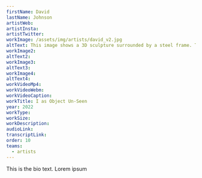 ```yaml
---
firstName: David
lastName: Johnson
artistWeb:
artistInsta:
artistTwitter:
workImage: /assets/img/artists/david_v2.jpg
altText: This image shows a 3D sculpture surrounded by a steel frame. The sculpture shows three sculptures. The furthest away sculpture shows David using his cane as he passes a chair with a red hat positioned on its corner. The middle sculpture shows David sitting on a chair with the red hat on his head. The final and closest sculptural scene shows a mirroring of the first sculpture of David using his cane and now passed the chair with the red hat positioned on its corner. In the background of the image are students and persons congregating in the social gallery area.
workImage2:
altText2:
workImage3:
altText3:
workImage4:
altText4:
workVideoMp4:
workVideoWebm:
workVideoCaption:
workTitle: I as Object Un-Seen
year: 2022
workType:
workSize:
workDescription:
audioLink:
transcriptLink:
order: 10
teams:
  - artists
---
```


This is the bio text.
Lorem ipsum
